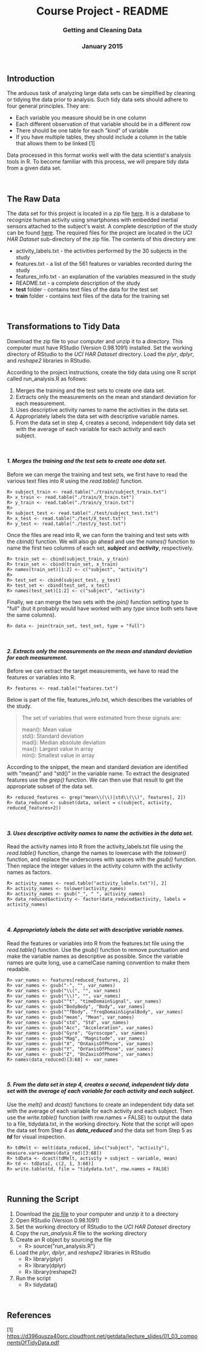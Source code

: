 <center> <h1>Course Project - README</h1> </center>
<center> <h3>Getting and Cleaning Data</h3> </center>
<center> <h3>January 2015</h3> </center>
   
<br>

## Introduction

The arduous task of analyzing large data sets can be simplified by cleaning or tidying the data prior to analysis.  Such tidy data sets should adhere to four general principles.  They are:

- Each variable you measure should be in one column
- Each different observation of that variable should be in a different row
- There should be one table for each "kind" of variable
- If you have multiple tables, they should include a column in the table that allows them to be linked [1]

Data processed in this format works well with the data scientist's analysis tools in R.  To become familiar with this process, we will prepare tidy data from a given data set.

<br>

## The Raw Data

The data set for this project is located in a zip file [here](https://d396qusza40orc.cloudfront.net/getdata%2Fprojectfiles%2FUCI%20HAR%20Dataset.zip).  It is a database to recognize human activity using smartphones with embedded inertial sensors attached to the subject's waist.  A complete description of the study can be found [here](http://archive.ics.uci.edu/ml/datasets/Human+Activity+Recognition+Using+Smartphones).  The required files for the project are located in the *UCI HAR Dataset* sub-directory of the zip file.  The contents of this directory are:

- activity_labels.txt - the activities performed by the 30 subjects in the study
- features.txt - a list of the 561 features or variables recorded during the study
- features_info.txt - an explanation of the variables measured in the study
- README.txt - a complete description of the study
- **test** folder - contains text files of the data for the test set
- **train** folder - contains text files of the data for the training set

<br>

##  Transformations to Tidy Data

Download the zip file to your computer and unzip it to a directory.  This computer must have RStudio (Version 0.98.1091) installed.  Set the working directory of RStudio to the *UCI HAR Dataset* directory.  Load the *plyr*, *dplyr*, and *reshape2* libraries in RStudio.

According to the project instructions, create the tidy data using one R script called run_analysis.R as follows: 

1. Merges the training and the test sets to create one data set.
2. Extracts only the measurements on the mean and standard deviation for each measurement.
3. Uses descriptive activity names to name the activities in the data set.
4. Appropriately labels the data set with descriptive variable names.
5. From the data set in step 4, creates a second, independent tidy data set with the average of each variable for each activity and each  
subject.

<br>

#### *1. Merges the training and the test sets to create one data set.*

Before we can merge the training and test sets, we first have to read the various text files into R using the *read.table()* function.

```
R> subject_train <- read.table("./train/subject_train.txt")
R> x_train <- read.table("./train/X_train.txt")
R> y_train <- read.table("./train/y_train.txt")
R>
R> subject_test <- read.table("./test/subject_test.txt")
R> x_test <- read.table("./test/X_test.txt")
R> y_test <- read.table("./test/y_test.txt")
```

Once the files are read into R, we can form the training and test sets with the *cbind()* function.  We will also go ahead and use the *names()* function to name the first two columns of each set, ***subject*** and ***activity***, respectively.

```
R> train_set <- cbind(subject_train, y_train)
R> train_set <- cbind(train_set, x_train)
R> names(train_set)[1:2] <- c("subject", "activity")
R> 
R> test_set <- cbind(subject_test, y_test)
R> test_set <- cbind(test_set, x_test)
R> names(test_set)[1:2] <- c("subject", "activity")
```

Finally, we can merge the two sets with the *join()* function setting *type* to "full" (but it probably would have worked with any *type* since both sets have the same columns).

```
R> data <- join(train_set, test_set, type = "full")
```

<br>

#### *2. Extracts only the measurements on the mean and standard deviation for each measurement.*

Before we can extract the target measurements, we have to read the features or variables into R.

```
R> features <- read.table("features.txt")
```

Below is part of the file, features_info.txt, which describes the variables of the study.

> The set of variables that were estimated from these signals are: 
>
> mean(): Mean value  
> std(): Standard deviation  
> mad(): Median absolute deviation   
> max(): Largest value in array  
> min(): Smallest value in array  

According to the snippet, the mean and standard deviation are identified with "mean()" and "std()" in the variable name.  To extract the designated features use the *grep()* function.  We can then use that result to get the appropriate subset of the data set.

```
R> reduced_features <- grep("mean\\(\\)|std\\(\\)", features[, 2])
R> data_reduced <- subset(data, select = c(subject, activity, reduced_features+2))
```

<br>

#### *3. Uses descriptive activity names to name the activities in the data set.*

Read the activity names into R from the activity_labels.txt file using the *read.table()* function, change the names to lowercase with the *tolower()* function, and replace the underscores with spaces with the *gsub()* function.  Then replace the integer values in the activity column with the activity names as factors.

```
R> activity_names <- read.table("activity_labels.txt")[, 2]
R> activity_names <- tolower(activity_names)
R> activity_names <- gsub("_", " ", activity_names)
R> data_reduced$activity <- factor(data_reduced$activity, labels = activity_names)
```

<br>

#### *4. Appropriately labels the data set with descriptive variable names.*

Read the features or variables into R from the features.txt file using the *read.table()* function.  Use the *gsub()* function to remove punctuation and make the variable names as descriptive as possible.  Since the variable names are quite long, use a camelCase naming convention to make them readable.

```
R> var_names <- features[reduced_features, 2]
R> var_names <- gsub("-", "", var_names)
R> var_names <- gsub("\\(", "", var_names)
R> var_names <- gsub("\\)", "", var_names)
R> var_names <- gsub("^t", "timeDomainSignal", var_names)
R> var_names <- gsub("BodyBody", "Body", var_names)
R> var_names <- gsub("^fBody", "freqDomainSignalBody", var_names)
R> var_names <- gsub("mean", "Mean", var_names)
R> var_names <- gsub("std", "Std", var_names)
R> var_names <- gsub("Acc", "Acceleration", var_names)
R> var_names <- gsub("Gyro", "Gyroscope", var_names)
R> var_names <- gsub("Mag", "Magnitude", var_names)
R> var_names <- gsub("X", "OnXaxisOfPhone", var_names)
R> var_names <- gsub("Y", "OnYaxisOfPhone", var_names)
R> var_names <- gsub("Z", "OnZaxisOfPhone", var_names)  
R> names(data_reduced)[3:68] <- var_names
```

<br>

#### *5. From the data set in step 4, creates a second, independent tidy data set with the average of each variable for each activity and each subject.*

Use the *melt()* and *dcast()* functions to create an independent tidy data set with the average of each variable for each activity and each subject.  Then use the *write.table()* function (with row.names = FALSE) to output the data to a file, tidydata.txt, in the working directory.  Note that the script will open the data set from Step 4 as ***data_reduced*** and the data set from Step 5 as ***td*** for visual inspection.

```
R> tdMelt <- melt(data_reduced, id=c("subject", "activity"), measure.vars=names(data_red)[3:68])
R> tdData <- dcast(tdMelt, activity + subject ~ variable, mean)
R> td <- tdData[, c(2, 1, 3:68)]
R> write.table(td, file = "tidydata.txt", row.names = FALSE)
```
<br>

## Running the Script

1. Download the [zip file](https://d396qusza40orc.cloudfront.net/getdata%2Fprojectfiles%2FUCI%20HAR%20Dataset.zip) to your computer and unzip it to a directory
2. Open RStudio (Version 0.98.1091)
3. Set the working directory of RStudio to the *UCI HAR Dataset* directory
4. Copy the *run_analysis.R* file to the working directory
5. Create an R object by sourcing the file
     + R> source("run_analysis.R")
6. Load the *plyr*, *dplyr*, and *reshape2* libraries in RStudio
     + R> library(plyr)
     + R> library(dplyr)
     + R> library(reshape2)
7. Run the script
     + R> tidydata()

<br>

## References

[1] https://d396qusza40orc.cloudfront.net/getdata/lecture_slides/01_03_componentsOfTidyData.pdf

